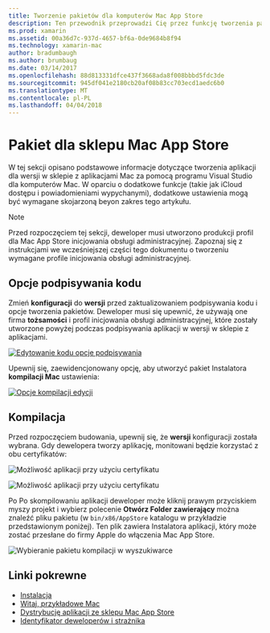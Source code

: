 ```yaml
---
title: Tworzenie pakietów dla komputerów Mac App Store
description: Ten przewodnik przeprowadzi Cię przez funkcję tworzenia pakietów aplikacji Xamarin.Mac dla publikacji do sklepu Mac App Store.
ms.prod: xamarin
ms.assetid: 00a36d7c-937d-4657-bf6a-0de9684b8f94
ms.technology: xamarin-mac
author: bradumbaugh
ms.author: brumbaug
ms.date: 03/14/2017
ms.openlocfilehash: 88d813331dfce437f3668ada8f008bbbd5fdc3de
ms.sourcegitcommit: 945df041e2180cb20af08b83cc703ecd1aedc6b0
ms.translationtype: MT
ms.contentlocale: pl-PL
ms.lasthandoff: 04/04/2018
---
```

# <a name="bundle-for-mac-app-store"></a>Pakiet dla sklepu Mac App Store

W tej sekcji opisano podstawowe informacje dotyczące tworzenia aplikacji dla wersji w sklepie z aplikacjami Mac za pomocą programu Visual Studio dla komputerów Mac. W oparciu o dodatkowe funkcje (takie jak iCloud dostępu i powiadomieniami wypychanymi), dodatkowe ustawienia mogą być wymagane skojarzoną beyon zakres tego artykułu.

> [!NOTE]
> Przed rozpoczęciem tej sekcji, deweloper musi utworzono produkcji profil dla Mac App Store inicjowania obsługi administracyjnej. Zapoznaj się z instrukcjami we wcześniejszej części tego dokumentu o tworzeniu wymagane profile inicjowania obsługi administracyjnej.

## <a name="code-signing-options"></a>Opcje podpisywania kodu

Zmień **konfiguracji** do **wersji** przed zaktualizowaniem podpisywania kodu i opcje tworzenia pakietów. Deweloper musi się upewnić, że używają one firma **tożsamości** i profil inicjowania obsługi administracyjnej, które zostały utworzone powyżej podczas podpisywania aplikacji w wersji w sklepie z aplikacjami.

 [![Edytowanie kodu opcje podpisywania](bundling-images/config02.png "edycji opcje podpisywania kodu")](bundling-images/config02-large.png#lightbox)

Upewnij się, zaewidencjonowany opcję, aby utworzyć pakiet Instalatora **kompilacji Mac** ustawienia:

[![Opcje kompilacji edycji](bundling-images/config03.png "edycji opcje kompilacji")](bundling-images/config03-large.png#lightbox)

## <a name="build"></a>Kompilacja

Przed rozpoczęciem budowania, upewnij się, że **wersji** konfiguracji została wybrana. Gdy dewelopera tworzy aplikację, monitowani będzie korzystać z obu certyfikatów:

 ![Możliwość aplikacji przy użyciu certyfikatu](bundling-images/image62.png "możliwość aplikacji przy użyciu certyfikatu")

 ![Możliwość aplikacji przy użyciu certyfikatu](bundling-images/image63.png "możliwość aplikacji przy użyciu certyfikatu")

Po Po skompilowaniu aplikacji deweloper może kliknij prawym przyciskiem myszy projekt i wybierz polecenie **Otwórz Folder zawierający** można znaleźć pliku pakietu (w `bin/x86/AppStore` katalogu w przykładzie przedstawionym poniżej).  Ten plik zawiera Instalatora aplikacji, który może zostać przesłane do firmy Apple do włączenia Mac App Store.

 ![Wybieranie pakietu kompilacji w wyszukiwarce](bundling-images/image64.png "wybranie pakietu kompilacji w wyszukiwania")


## <a name="related-links"></a>Linki pokrewne

- [Instalacja](/visualstudio/mac/installation/)
- [Witaj, przykładowe Mac](~/mac/get-started/hello-mac.md)
- [Dystrybucję aplikacji ze sklepu Mac App Store](https://developer.apple.com/devcenter/mac/checklist/)
- [Identyfikator deweloperów i strażnika](https://developer.apple.com/resources/developer-id/)
